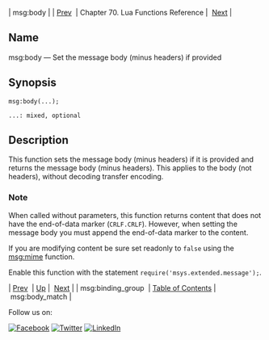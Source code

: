 | msg:body |
| [Prev](lua.ref.msg_binding_group.php)  | Chapter 70. Lua Functions Reference |  [Next](lua.ref.msg_body_match.php) |

<a name="lua.ref.msg_body"></a>
## Name

msg:body — Set the message body (minus headers) if provided

<a name="idp16681296"></a>
## Synopsis

`msg:body(...);`

`...: mixed, optional`<a name="idp16684256"></a>
## Description

This function sets the message body (minus headers) if it is provided and returns the message body (minus headers). This applies to the body (not headers), without decoding transfer encoding.

### Note

When called without parameters, this function returns content that does not have the end-of-data marker (`CRLF.CRLF`). However, when setting the message body you must append the end-of-data marker to the content.

If you are modifying content be sure set readonly to `false` using the [msg:mime](lua.ref.msg_mime.php "msg:mime") function.

Enable this function with the statement `require('msys.extended.message');`.

| [Prev](lua.ref.msg_binding_group.php)  | [Up](lua.function.details.php) |  [Next](lua.ref.msg_body_match.php) |
| msg:binding_group  | [Table of Contents](index.php) |  msg:body_match |

Follow us on:

[![Facebook](https://support.messagesystems.com/images/icon-facebook.png)](http://www.facebook.com/messagesystems) [![Twitter](https://support.messagesystems.com/images/icon-twitter.png)](http://twitter.com/#!/MessageSystems) [![LinkedIn](https://support.messagesystems.com/images/icon-linkedin.png)](http://www.linkedin.com/company/message-systems)